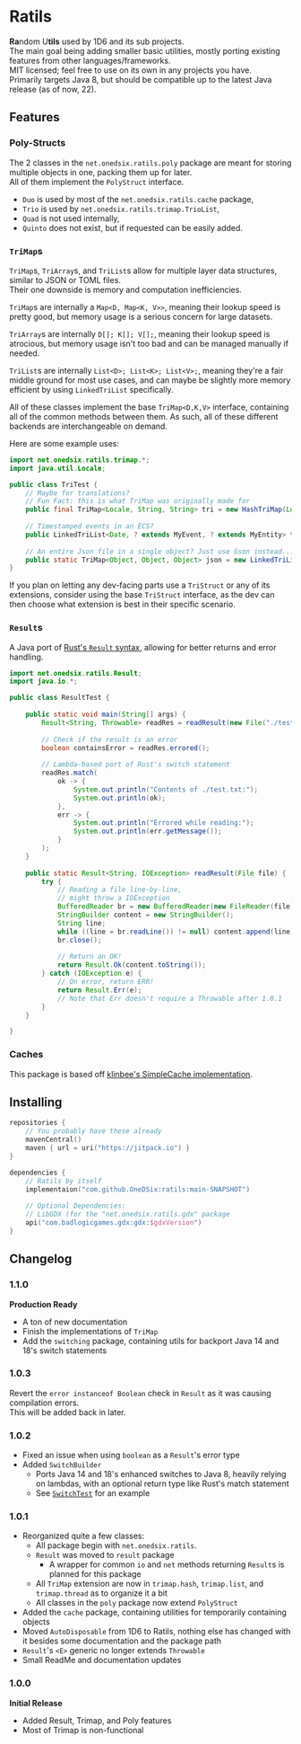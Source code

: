 # Ratils

**Ra**ndom U**tils** used by 1D6 and its sub projects.\
The main goal being adding smaller basic utilities, mostly porting existing features from other languages/frameworks.\
MIT licensed; feel free to use on its own in any projects you have.\
Primarily targets Java 8, but should be compatible up to the latest Java release (as of now, 22).

## Features

### Poly-Structs

The 2 classes in the `net.onedsix.ratils.poly` package are meant for storing multiple objects in one, packing them up for later.\
All of them implement the `PolyStruct` interface.

* `Duo` is used by most of the `net.onedsix.ratils.cache` package,
* `Trio` is used by `net.onedsix.ratils.trimap.TrioList`,
* `Quad` is not used internally,
* `Quinto` does not exist, but if requested can be easily added.

### `TriMap`s

`TriMap`s, `TriArray`s, and `TriList`s allow for multiple layer data structures, similar to JSON or TOML files.\
Their one downside is memory and computation inefficiencies.

`TriMap`s are internally a `Map<D, Map<K, V>>`, meaning their lookup speed is pretty good, but memory usage is a serious
concern for large datasets.

`TriArray`s are internally `D[]; K[]; V[];`, meaning their lookup speed is atrocious, but memory usage isn't too bad and
can be managed manually if needed.

`TriList`s are internally `List<D>; List<K>; List<V>;`, meaning they're a fair middle ground for most use cases, and can
maybe be slightly more memory efficient by using `LinkedTriList` specifically.

All of these classes implement the base `TriMap<D,K,V>` interface, containing all of the common methods between them.
As such, all of these different backends are interchangeable on demand.

Here are some example uses:
```java
import net.onedsix.ratils.trimap.*;
import java.util.Locale;

public class TriTest {
    // Maybe for translations?
    // Fun Fact: this is what TriMap was originally made for
    public final TriMap<Locale, String, String> tri = new HashTriMap(Locale.getDefault());
    
    // Timestamped events in an ECS?
    public LinkedTriList<Date, ? extends MyEvent, ? extends MyEntity> timestamped = null;
    
    // An entire Json file in a single object? Just use Gson instead...
    public static TriMap<Object, Object, Object> json = new LinkedTriList(null);
}
```

If you plan on letting any dev-facing parts use a `TriStruct` or any of its extensions, consider using the base
`TriStruct` interface, as the dev can then choose what extension is best in their specific scenario.

### `Result`s

A Java port of [Rust's `Result` syntax](https://doc.rust-lang.org/std/result/enum.Result.html), allowing for better returns and error handling.

```java
import net.onedsix.ratils.Result;
import java.io.*;

public class ResultTest {
    
    public static void main(String[] args) {
        Result<String, Throwable> readRes = readResult(new File("./test.txt"));
        
        // Check if the result is an error
        boolean containsError = readRes.errored();
        
        // Lambda-based port of Rust's switch statement
        readRes.match(
            ok -> {
                System.out.println("Contents of ./test.txt:");
                System.out.println(ok);
            },
            err -> {
                System.out.println("Errored while reading:");
                System.out.println(err.getMessage());
            }
        );
    }
    
    public static Result<String, IOException> readResult(File file) {
        try {
            // Reading a file line-by-line,
            // might throw a IOException
            BufferedReader br = new BufferedReader(new FileReader(file));
            StringBuilder content = new StringBuilder();
            String line;
            while ((line = br.readLine()) != null) content.append(line).append("\n");
            br.close();
            
            // Return an OK!
            return Result.Ok(content.toString());
        } catch (IOException e) {
            // On error, return ERR!
            return Result.Err(e);
            // Note that Err doesn't require a Throwable after 1.0.1
        }
    }

}
```

### Caches

This package is based off [klinbee's SimpleCache implementation](https://github.com/klinbee/Bad-Apple-World-Preset/blob/main/common/src/main/java/com/klinbee/badapple/SimpleCache.java).



## Installing

```kotlin
repositories {
    // You probably have these already
    mavenCentral()
    maven { url = uri("https://jitpack.io") }
}

dependencies {
    // Ratils by itself
    implementaion("com.github.OneDSix:ratils:main-SNAPSHOT")
    
    // Optional Dependencies:
    // LibGDX (for the "net.onedsix.ratils.gdx" package
    api("com.badlogicgames.gdx:gdx:$gdxVersion")
}
```

## Changelog

### 1.1.0

**Production Ready**

* A ton of new documentation
* Finish the implementations of `TriMap`
* Add the `switching` package, containing utils for backport Java 14 and 18's switch statements

### 1.0.3

Revert the `error instanceof Boolean` check in `Result` as it was causing compilation errors.\
This will be added back in later.

### 1.0.2

* Fixed an issue when using `boolean` as a `Result`'s error type
* Added `SwitchBuilder`
  * Ports Java 14 and 18's enhanced switches to Java 8, heavily relying on lambdas, with an optional return type like Rust's match statement
  * See [`SwitchTest`](./src/test/java/net/onedsix/ratils/tests/SwitchTest.java) for an example

### 1.0.1

* Reorganized quite a few classes:
  * All package begin with `net.onedsix.ratils`.
  * `Result` was moved to `result` package
    * A wrapper for common `io` and `net` methods returning `Result`s is planned for this package
  * All `TriMap` extension are now in `trimap.hash`, `trimap.list`, and `trimap.thread` as to organize it a bit
  * All classes in the `poly` package now extend `PolyStruct`
* Added the `cache` package, containing utilities for temporarily containing objects
* Moved `AutoDisposable` from 1D6 to Ratils, nothing else has changed with it besides some documentation and the package path
* `Result`'s `<E>` generic no longer extends `Throwable`
* Small ReadMe and documentation updates

### 1.0.0

**Initial Release**

* Added Result, Trimap, and Poly features
* Most of Trimap is non-functional